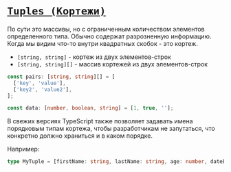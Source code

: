 # [`Tuples (Кортежи)`](../index.md)

По сути это массивы, но с ограниченным количеством элементов определенного типа. Обычно содержат разрозненную информацию. Когда мы видим что-то внутри квадратных скобок - это кортеж.

- `[string, string]` - кортеж из двух элементов-строк
- `[string, string][]` - массив кортежей из двух элементов-строк

```ts
const pairs: [string, string][] = [
  ['key', 'value'],
  ['key2', 'value2'],
];

const data: [number, boolean, string] = [1, true, ''];
```

В свежих версиях TypeScript также позволяет задавать имена порядковым типам кортежа, чтобы разработчикам не запутаться, что конкретно должно храниться и в каком порядке.

Например:

```ts
type MyTuple = [firstName: string, lastName: string, age: number, dateBirth: Date];
```
